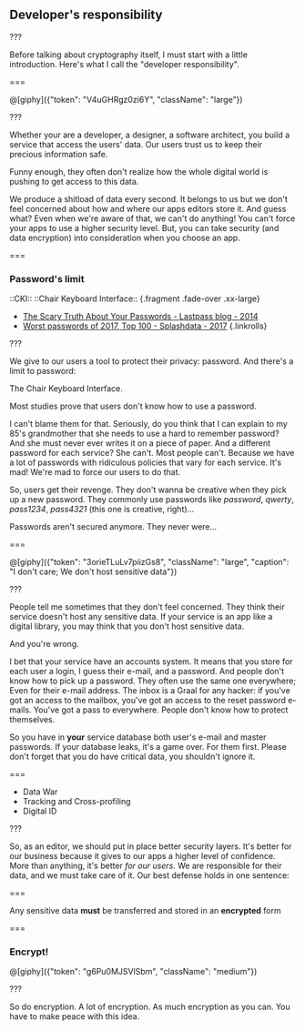 <!--{section^1:data-breadcrumb="Developer's Responsibility"}-->

<!--{.interleaf data-background-image="/img/unsplash/570857.jpg"}-->
<!-- Photo by Thomas Ehling on Unsplash -->

## Developer's responsibility

???

Before talking about cryptography itself, I must start with a little introduction. Here's what I call the "developer responsibility".

===

@[giphy]({"token": "V4uGHRgz0zi6Y", "className": "large"})

???

Whether your are a developer, a designer, a software architect, you build a service that access the users' data. Our users trust us to keep their precious information safe.

Funny enough, they often don't realize how the whole digital world is pushing to get access to this data.

We produce a shitload of data every second. It belongs to us but we don't feel concerned about how and where our apps editors store it. And guess what? Even when we're aware of that, we can't do anything! You can't force your apps to use a higher security level. But, you can take security (and data encryption) into consideration when you choose an app.

===

### Password's limit

::CKI::
::Chair Keyboard Interface::
{.fragment .fade-over .xx-large}

- [The Scary Truth About Your Passwords - Lastpass blog - 2014][1.1]
- [Worst passwords of 2017, Top 100 - Splashdata - 2017][1.2]
{.linkrolls}

???

We give to our users a tool to protect their privacy: password. And there's a limit to password:

The Chair Keyboard Interface.

Most studies prove that users don't know how to use a password.

I can't blame them for that. Seriously, do you think that I can explain to my 85's grandmother that she needs to use a hard to remember password? And she must never ever writes it on a piece of paper. And a different password for each service? She can't. Most people can't. Because we have a lot of passwords with ridiculous policies that vary for each service. It's mad! We're mad to force our users to do that.

So, users get their revenge. They don't wanna be creative when they pick up a new password. They commonly use passwords like _password_, _qwerty_, _pass1234_, _pass4321_ (this one is creative, right)...

Passwords aren't secured anymore. They never were...

===
<!--{.large}-->

@[giphy]({"token": "3orieTLuLv7piizGs8", "className": "large", "caption": "I don't care; We don't host sensitive data"})

???

People tell me sometimes that they don't feel concerned. They think their service doesn't host any sensitive data. If your service is an app like a digital library, you may think that you don't host sensitive data.

And you're wrong.

I bet that your service have an accounts system. It means that you store for each user a login, I guess their e-mail, and a password. And people don't know how to pick up a password. They often use the same one everywhere; Even for their e-mail address. The inbox is a Graal for any hacker: if you've got an access to the mailbox, you've got an access to the reset password e-mails. You've got a pass to everywhere. People don't know how to protect themselves.

So you have in **your** service database both user's e-mail and master passwords. If your database leaks, it's a game over. For them first. Please don't forget that you do have critical data, you shouldn't ignore it.

===

- Data War
- Tracking and Cross-profiling
- Digital ID

???

So, as an editor, we should put in place better security layers. It's better for our business because it gives to our apps a higher level of confidence. More than anything, it's better _for our users_. We are responsible for their data, and we must take care of it. Our best defense holds in one sentence:

===

Any sensitive data **must** be
transferred and stored
in an **encrypted** form
<!--{p:.punchline}-->

===

### Encrypt!

@[giphy]({"token": "g6Pu0MJSVlSbm", "className": "medium"})

???

So do encryption. A lot of encryption. As much encryption as you can. You have to make peace with this idea.


[1.1]: https://blog.lastpass.com/2014/09/the-scary-truth-about-your-passwords-an-analysis-of-the-gmail-leak.html/
[1.2]: https://13639-presscdn-0-80-pagely.netdna-ssl.com/wp-content/uploads/2017/12/Top-100-Worst-Passwords-of-2017a.pdf
